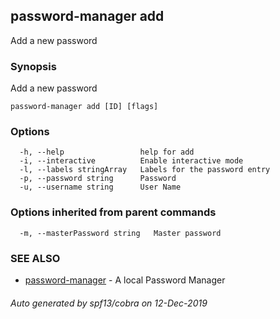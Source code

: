 ## password-manager add

Add a new password

### Synopsis

Add a new password

```
password-manager add [ID] [flags]
```

### Options

```
  -h, --help                 help for add
  -i, --interactive          Enable interactive mode
  -l, --labels stringArray   Labels for the password entry
  -p, --password string      Password
  -u, --username string      User Name
```

### Options inherited from parent commands

```
  -m, --masterPassword string   Master password
```

### SEE ALSO

* [password-manager](password-manager.md)	 - A local Password Manager

###### Auto generated by spf13/cobra on 12-Dec-2019
